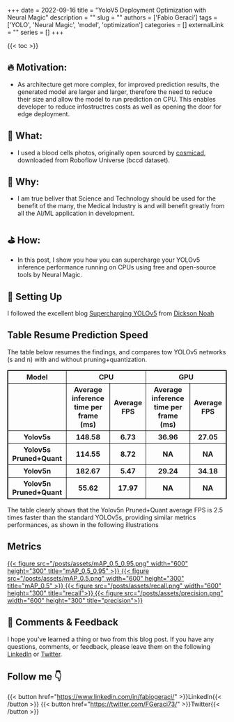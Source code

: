 +++
date = 2022-09-16
title = "YoloV5 Deployment Optimization with Neural Magic"
description = ""
slug = ""
authors = ['Fabio Geraci']
tags = ['YOLO', 'Neural Magic', 'model', 'optimization']
categories = []
externalLink = ""
series = []
+++

{{< toc >}}

## 🔥 Motivation:

- As architecture get more complex, for improved prediction results, the generated model are larger and larger, therefore the need to reduce their size and allow the model to run prediction on CPU. This enables developer to reduce infostructres costs as well as opening the door for edge deployment.

## 🔫 What:

- I used a blood cells photos, originally open sourced by [cosmicad](https://github.com/cosmicad/dataset), downloaded from Roboflow Universe (bccd dataset).

## 🚒 Why:

- I am true beliver that Science and Technology should be used for the benefit of the many, the Medical Industry is and will benefit greatly from all the AI/ML application in development.

## ⛳ How:

- In this post, I show you how you can supercharge your YOLOv5 inference performance running on CPUs using free and open-source tools by Neural Magic.

## 🔩 Setting Up

I followed the excellent blog [Supercharging YOLOv5](https://dicksonneoh.com/portfolio/supercharging_yolov5_180_fps_cpu/) from [Dickson Noah](https://dicksonneoh.com/)

<style>
table, tr, th, td {
  border: 1px solid black;
}
</style>

## Table Resume Prediction Speed

The table below resumes the findings, and compares tow YOLOv5 networks (s and n) with and without pruning+quantization.

<table border>
    <tr>
        <th>Model</th>
        <th colspan="2">CPU</th>
        <th colspan="2">GPU</th>
    </tr>
    <tr>
        <th>
            <th>Average inference time per frame (ms)</th>
            <th>Average FPS</th>
            <th>Average inference time per frame (ms)</th>
            <th>Average FPS</th>
        </th>
    </tr>
    <tr>
        <th>Yolov5s</th>
        <th>148.58</th>
        <th>6.73</th>
        <th>36.96</th>
        <th>27.05</th>
    </tr>
    <tr>
        <th>Yolov5s Pruned+Quant</th>
        <th>114.55</th>
        <th>8.72</th>
        <th>NA</th>
        <th>NA</th>
    </tr>
    <tr>
        <th>Yolov5n</th>
        <th>182.67</th>
        <th>5.47</th>
        <th>29.24</th>
        <th>34.18</th>
    </tr>
    <tr>
        <th>Yolov5n Pruned+Quant</th>
        <th>55.62</th>
        <th>17.97</th>
        <th>NA</th>
        <th>NA</th>
    </tr>
</table>

The table clearly shows that the Yolov5n Pruned+Quant average FPS is 2.5 times faster than the standard YOLOv5s,
providing similar metrics performances, as shown in the following illustrations

## Metrics

<a href="https://wandb.ai/mentorship/YOLOv5/reports/metrics-mAP_0-5-0-95-22-09-23-11-23-19---VmlldzoyNjgzNDY4?accessToken=ogz720cdvdqsxm57bqtxf4c3fhlx4rjwi9rc82wvlgza49lpgg80hmvgsx4o4gah">
    {{< figure src="/posts/assets/mAP_0.5_0.95.png" width="600" height="300" title="mAP_0.5_0.95" >}}
</a>
<a href="https://wandb.ai/mentorship/YOLOv5/reports/metrics-mAP_0-5-22-09-23-11-47-41---VmlldzoyNjgzNTkz?accessToken=30gldan2v7twoaroorf408mu6ps1p972z3hg3cwkhtetpeklllqjzjr5tw2xab0m">
    {{< figure src="/posts/assets/mAP_0.5.png" width="600" height="300" title="mAP_0.5" >}}
</a>
<a href="https://wandb.ai/mentorship/YOLOv5/reports/metrics-recall-22-09-23-11-47-13---VmlldzoyNjgzNTkw?accessToken=1dxd27obwdhz5ivotnh6ih37dp8lbc3retlzwz3cf1m6gxlkr9n83m11la1657uh">
  {{< figure src="/posts/assets/recall.png" width="600" height="300" title="recall">}}
</a>
<a href="https://wandb.ai/mentorship/YOLOv5/reports/metrics-precision-22-09-23-11-48-11---VmlldzoyNjgzNTk1?accessToken=618lxwy1mzpoeumtrco05tq3pvo4d5kcw01v5177ugzfttmvkqwi9pjycden9uu4">
  {{< figure src="/posts/assets/precision.png" width="600" height="300" title="precision">}}
</a>




## 🙏 Comments & Feedback
I hope you’ve learned a thing or two from this blog post. If you have any questions, comments, or feedback, please leave them on the following  [LinkedIn](https://www.linkedin.com/in/fabiogeraci/) or [Twitter](https://twitter.com/FGeraci73/).

## Follow me 👇

{{< button href="https://www.linkedin.com/in/fabiogeraci/" >}}LinkedIn{{< /button >}}
{{< button href="https://twitter.com/FGeraci73/" >}}Twitter{{< /button >}}









